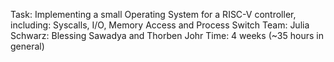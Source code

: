 Task: Implementing a small Operating System for a RISC-V controller, including: Syscalls, I/O, Memory Access and Process Switch
Team: Julia Schwarz: Blessing Sawadya and Thorben Johr
Time: 4 weeks (~35 hours in general)
